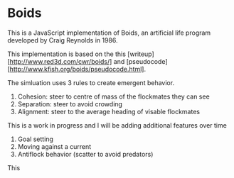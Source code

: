 # Boids

This is a JavaScript implementation of Boids, an artificial life program developed by Craig Reynolds in 1986.

This implementation is based on the this [writeup][http://www.red3d.com/cwr/boids/] and [pseudocode][http://www.kfish.org/boids/pseudocode.html].

The simluation uses 3 rules to create emergent behavior.

1. Cohesion: steer to centre of mass of the flockmates they can see
2. Separation: steer to avoid crowding
3. Alignment: steer to the average heading of visable flockmates

This is a work in progress and I will be adding additional features over time

1. Goal setting
2. Moving against a current
3. Antiflock behavior (scatter to avoid predators)

This